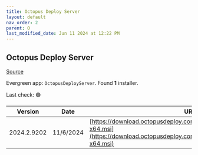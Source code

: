 ```yaml
---
title: Octopus Deploy Server
layout: default
nav_order: 2
parent: O
last_modified_date: Jun 11 2024 at 12:22 PM
---
```


## Octopus Deploy Server

[Source](https://octopus.com/)

Evergreen app: `OctopusDeployServer`. Found **1** installer.

Last check: 🟢

| Version     | Date      | URI                                                                                                                                              |
| ----------- | --------- | ------------------------------------------------------------------------------------------------------------------------------------------------ |
| 2024.2.9202 | 11/6/2024 | [https://download.octopusdeploy.com/octopus/Octopus.2024.2.9202-x64.msi](https://download.octopusdeploy.com/octopus/Octopus.2024.2.9202-x64.msi) |
